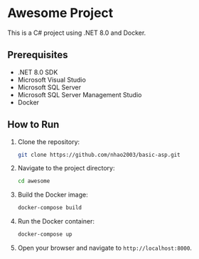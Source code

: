 # Awesome Project

This is a C# project using .NET 8.0 and Docker.

## Prerequisites

- .NET 8.0 SDK
- Microsoft Visual Studio
- Microsoft SQL Server
- Microsoft SQL Server Management Studio
- Docker

## How to Run

1. Clone the repository:
    
    ```bash
    git clone https://github.com/nhao2003/basic-asp.git
    ```
2. Navigate to the project directory:
    
    ```bash
    cd awesome
    ```
3. Build the Docker image:
        
   ```bash
   docker-compose build
   ```
4. Run the Docker container:
        
   ```bash
   docker-compose up
   ```
5. Open your browser and navigate to `http://localhost:8000`.